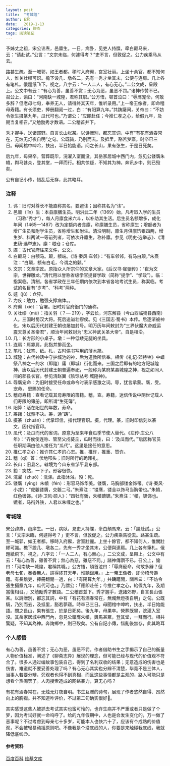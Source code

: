 ```yaml
---
layout: post
title:  "考城隍"
author: E君
date:   2019-1-13
categories: 聊斋
tags: 阅读笔记
---
```

予姊丈之祖，宋公讳焘，邑廪生。一日，病卧，见吏人持牒，牵白颠马来，云：“请赴试。”公言：“文宗未临，何遽得考？”吏不言，但敦促之。公力疾乘马从去。

路甚生疏。至一城郭，如王者都。移时入府廨，宫室壮丽。上坐十余官，都不知何人，惟关壮缪可识。檐下设几、墩各二，先有一秀才坐其末，公便与连肩。几上各有笔札。俄题纸飞下。视之，八字云：“一人二人，有心无心。”二公文成，呈殿上。公文中有云：“有心为善，虽善不赏；无心为恶，虽恶不罚。”诸神传赞不已。召公上，谕曰：“河南缺一城隍，君称其职。”公方悟，顿首泣曰：“辱膺宠命，何敢多辞？但老母七旬，奉养无人，请得终其天年，惟听录用。”上一帝王像者，即命稽母寿籍。有长须吏，捧册翻阅一过，白：“有阳算九年。”共踌躇间，关帝曰：“不妨令张生摄篆九年，瓜代可也。”乃谓公：“应即赴任；今推仁孝之心，给假九年，及期当复相召。”又勉励秀才数语。二公稽首并下。

秀才握手，送诸郊野。自言长山张某。以诗赠别，都忘其词，中有“有花有酒春常在，无烛无灯夜自明”之句。公既骑，乃别而去。及抵里，豁若梦寤。时卒已三日。母闻棺中呻吟，扶出，半日始能语。问之长山，果有张生，于是日死矣。

后九年，母果卒。营葬既毕，浣濯入室而没。其岳家居城中西门内，忽见公镂膺朱幩，舆马甚众，登其堂，一拜而行。相共惊疑，不知其为神。奔讯乡中，则已殁矣。

公有自记小传，惜乱后无存，此其略耳。

### 注释

1. 讳：旧时对尊长不能直称其名，要避讳；因称其名为“讳”。
1. 邑廪（lǐn）生：本县廪膳生员。明洪武二年（1369）始，凡考取入学的生员（习称“秀才”），每人月廪食米六斗，以补助其生活。后生员名额增多，成化年间（1465—1487）改为定额内者食廪，称廪膳生员，省称廪生；增额者为增广生员和附学生员，省称增生和附生。清沿明制，廪生月供廪饩银四两，增生岁、科两试一等前列者，可依次升廪生，称补廪。参见《明史·选举志》、《清史稿·选举志》。廪：粮仓；仓库。
1. 牒：古代官府往来文件，公文。
1. 白颠马：白额马。颠，额端。《诗·秦风·车邻》：“有车邻邻，有马白颠。”朱熹注：“白颠，额有白毛，今谓之的颡。”
1. 文宗：文章宗匠。原指众人所宗仰的文章大家。《后汉书·崔骃传》：“崔为文宗，世禅雕龙。”清代用以誉称省级学官提督学政（简称“提学”、“学政”）。临：指案临。清制，各省学政在三年任期内依次到本省各地考试生员，称案临。考试的名目有“岁考”、“科考”两种。
1. 遽（jù）：仓猝。
1. 力疾：勉力，勉强支撑病体。。
1. 府廨（xiè）：官署。旧时对官府衙门的通称。
1. 关壮缪（mù）：指关羽（？— 219），字云长，河东解县（今山西临猗县西南）人。三国时蜀汉大将。死后追谥壮缪侯。见《三国志·蜀书》本传。后逐渐被神化，宋以后历代封建王朝也屡加封号。明万历年间敕封为“三界伏魔大帝威运震天尊关圣帝君”，顺治年间敕封为“忠义神武关圣大帝”。自是相沿。
1. 几：长方形的小桌子。墩：一种低矮无腿的坐具。
1. 连肩：肩靠肩，此指并排而坐。
1. 笔札：犹笔、纸。札，古时供书写用的薄木简。
1. 城隍：古代神话中守护城池的神，后为道教所信奉。相传《礼记·郊特牲》中蜡祭八神之一的水（即隍）庸（即城）衍化而来。三国之后即有的地方祀城隍神，唐以后历代封建王朝普遍奉祀，一般称为某府某县城隍之神，视之如同人间的郡县长官。参见清赵翼《陔馀丛考·城隍神》。
1. 辱膺宠命：为旧时接受任命或命令时表示感激之词。辱，犹言承蒙。膺，受。宠命， 恩赐的任命。
1. 稽母寿籍：查看记载其母寿限的簿籍。稽，查。寿籍，迷信传说中阴世记载人们寿限的簿册，即所谓“生死簿”。
1. 阳算：活在阳世的年数，寿命。
1. 筹躇：犹豫不决。筹，通“踌”。
1. 摄篆（zhuàn）：代掌印信，指代理官职。摄，代理。篆，旧时印信刻以篆文，因代指官印。
1. 瓜代：及瓜而代的省词。原意为至来年食瓜季节使人替代。《左传·庄公八年》：“齐侯使连称、管至父戍葵丘，瓜时而往，曰：‘及瓜而代。’”后因称官员任职期满由他人接任为“瓜代”。这里是接任的意思。
1. 推仁孝之心：推许其仁孝的心志。推，推许，推重、赞许。
1. 稽（qǐ）首：伏地叩头；旧时所行的跪拜礼。
1. 长山：旧县名。辖境为今山东省邹平县东部。
1. 豁：突然，一下子。形容很快。
1. 浣濯（zhuó）：洗涤。此指沐浴。殁：死。
1. 镂膺（yīng）朱幩（fén）：形容马饰华美。镂膺，马胸部镂金饰带。《诗·秦风·小戎》：“虎韔镂膺，交韔二弓。”朱熹注：“镂膺，镂金以饰马当胸带也。”朱幩，红色辔饰。《诗·卫风·硕人》：“四牡有骄，朱幩镳镳。”朱熹注：“幩，镳饰也。镳者，马衔外铁，人君以朱缠之也。”

### 考城隍

宋公諱燾，邑庠生。一日，病臥，見吏人持牒，牽白顛馬來，云：「請赴試。」公言：「文宗未臨，何遽得考？」吏不言，但敦促之。公力疾乘馬從去。路甚生疏。至一城郭，如王者都。移時入府廨，宮室壯麗。上坐十餘官，都不知何人，惟關壯繆可識。檐下設几、墩各二，先有一秀才坐其末，公便與連肩。几上各有筆札。俄題紙飛下。視之，八字云：「一人二人，有心無心。」二公文成，呈殿上。公文中有云：「有心為善，雖善不賞；無心為惡，雖惡不罰。」諸神傳讚不已。召公上，諭曰：「河南缺一城隍，君稱其職。」公方悟，頓首泣曰：「辱膺寵命，何敢多辭？但老母七旬，奉養無人，請得終其天年，惟聽錄用。」上一帝王像者，即命稽母壽籍。有長鬚吏，捧冊翻閱一過，白：「有陽算九年。」共躊躇間，關帝曰：「不妨令張生攝篆九年，瓜代可也。」乃謂公：「應即赴任；今推仁孝之心，給假九年，及期當復相召。」又勉勵秀才數語。二公稽首並下。秀才握手，送諸郊野，自言長山張某。以詩贈別，都忘其詞，中有「有花有酒春常在，無燭無燈夜自明」之句。公既騎，乃別而去，及抵里，豁若夢寤。時卒已三日。母聞棺中呻吟，扶出，半日始能語。問之長山，果有張生，於是日死矣。後九年，母果卒。營葬既畢，浣濯入室沒。其岳家居城中西門內，忽見公鏤膺朱幩，輿馬甚眾，登其堂，一拜而行。相共驚疑，不知其為神。奔詢鄉中，則已歿矣。公有自記小傳，惜亂後無存，此其略耳

### 个人感悟

有心为善，虽善不赏；无心为恶，虽恶不罚。作者借助书生之手揭示了自己的衡量人物价值标准，阐述了《聊斋志异》展现的理念，但可能已经与现代的价值观不符合了。很多人通过编故事包装自己，得到了名利双收的结果；无意造成的伤害也是伤害，难道就不要妥善处理了吗？有心无心其实也分辨不清楚，毕竟不是三体人，当事人若要分辩，旁观者也得不到真相，而且这些事情都是主观的，路人可能只是想看个热闹罢了。人肉搜索造成的网络暴力，算无心吗？

有花有酒春常在，无烛无灯夜自明。书生互赠的诗句，展现了作者悠然自得、昂然向上的胸襟。并不知道咋评价，不过第二句确实很好🤣。

其实感觉这些人被抓去考试其实也蛮可怜的，也许生病并不严重或者只是做了个梦，因为考试好就一命呜呼了。给的九年假期中，人也是会发生变化的，万一做了恶事呢？不过考虑到母亲七十多岁，可能本人也快六十了，应该有个成熟的价值观，不会被轻易动摇原则吧。不像我是个没底线的人，你要是来触碰我底线，我就降低底线😏。

#### 参考资料

[百度百科](https://baike.baidu.com/item/%E8%80%83%E5%9F%8E%E9%9A%8D)
[维基文库](https://zh.wikisource.org/zh/%E8%81%8A%E9%BD%8B%E5%BF%97%E7%95%B0/%E7%AC%AC01%E5%8D%B7)